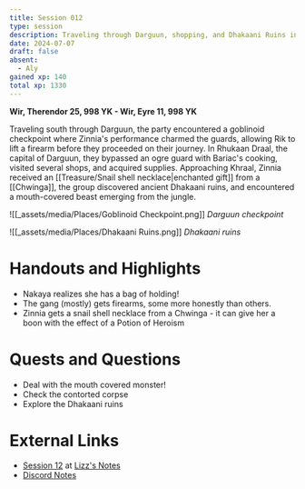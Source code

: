 ```yaml
---
title: Session 012
type: session
description: Traveling through Darguun, shopping, and Dhakaani Ruins in Khraal.
date: 2024-07-07
draft: false
absent:
  - Aly
gained xp: 140
total xp: 1330
---
```

**Wir, Therendor 25, 998 YK - Wir, Eyre 11, 998 YK**

Traveling south through Darguun, the party encountered a goblinoid checkpoint where Zinnia's performance charmed the guards, allowing Rik to lift a firearm before they proceeded on their journey. In Rhukaan Draal, the capital of Darguun, they bypassed an ogre guard with Bariac's cooking, visited several shops, and acquired supplies. Approaching Khraal, Zinnia received an [[Treasure/Snail shell necklace|enchanted gift]] from a [[Chwinga]], the group discovered ancient Dhakaani ruins, and encountered a mouth-covered beast emerging from the jungle.

![[_assets/media/Places/Goblinoid Checkpoint.png]]
*Darguun checkpoint*

![[_assets/media/Places/Dhakaani Ruins.png]]
*Dhakaani ruins*
# Handouts and Highlights
- Nakaya realizes she has a bag of holding!  
- The gang (mostly) gets firearms, some more honestly than others.  
- Zinnia gets a snail shell necklace from a Chwinga - it can give her a boon with the effect of a Potion of Heroism
# Quests and Questions
- Deal with the mouth covered monster!  
- Check the contorted corpse  
- Explore the Dhakaani ruins
# External Links
- [Session 12](https://docs.google.com/document/d/1J33aBWlHE9Q3B2MMNnUZiaMUoW-X7qpKUtETTQmvalc/edit#heading=h.pfh00g9dqrz6) at [Lizz's Notes](https://docs.google.com/document/d/1J33aBWlHE9Q3B2MMNnUZiaMUoW-X7qpKUtETTQmvalc/edit)
- [Discord Notes](https://discord.com/channels/283480767844057088/1208993465531105380/1259630930734088282)